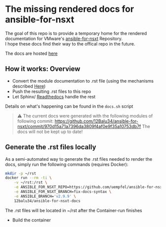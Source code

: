 # The missing rendered docs for ansible-for-nsxt
The goal of this repo is to provide a temporary home for the rendered documentation for VMware's [ansible-for-nsxt](https://github.com/vmware/ansible-for-nsxt) Repository.  
I hope these docs find their way to the offical repo in the future.  

The docs are hosted [here](https://ansible-for-nsxt-docs.readthedocs.io/en/latest/)

## How it works: Overview
* Convert the module documentation to .rst file (using the mechanisms described [Here](https://docs.ansible.com/ansible/latest/dev_guide/testing_documentation.html#testing-module-documentation))
* Push the resulting .rst files to this repo
* Let Sphinx/ [Readthedocs](https://docs.readthedocs.io/en/stable/intro/getting-started-with-sphinx.html) handle the rest  

Details on what's happening can be found in the `docs.sh` script

> :warning:
> The current docs were generated with the following modules of following commit: https://github.com/12Balu34/ansible-for-nsxt/commit/970d15a71a7396da3809f4af0e9f35a10753db7f
> The docs will not be kept up to date!

## Generate the .rst files locally
As a semi-automated way to generate the .rst files needed to render the docs, simply run the following commands (requires Docker):  

```sh
mkdir -p ~/rst
docker run --rm -ti \
    -v ~/rst:/rst \
    -e ANSIBLE_FOR_NSXT_REPO=https://github.com/uempfel/ansible-for-nsxt \
    -e ANSIBLE_FOR_NSXT_BRANCH=fix-docs-syntax \
    -e ANSIBLE_BRANCH='v2.9.9' \
    12balu34/ansible-for-nsxt-docs
```
The .rst files will be located in ~/rst after the Container-run finishes



* Build the container
